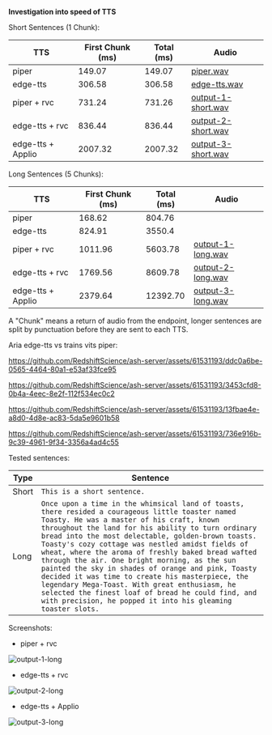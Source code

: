 **Investigation into speed of TTS**

Short Sentences (1 Chunk):

| TTS | First Chunk (ms) | Total (ms) |Audio |
| --- | ----- | ----- | --- |
| piper | 149.07 | 149.07 | [piper.wav](piper.wav) | 
| edge-tts | 306.58 | 306.58 | [edge-tts.wav](edge-tts.wav)  |
| piper + rvc | 731.24 | 731.26 | [output-1-short.wav](output-1-short.wav) |
| edge-tts + rvc | 836.44 | 836.44 | [output-2-short.wav](output-2-short.wav) |
| edge-tts + Applio | 2007.32 |2007.32 | [output-3-short.wav](output-3-short.wav) |

Long Sentences (5 Chunks):

| TTS | First Chunk (ms) | Total (ms) |Audio |
| --- | ----- | ----- | ---- |
| piper | 168.62 | 804.76 |  |
| edge-tts | 824.91 | 3550.4 |  |
| piper + rvc | 1011.96 | 5603.78 | [output-1-long.wav](output-1-long.wav) |
| edge-tts + rvc | 1769.56 | 8609.78 | [output-2-long.wav](output-2-long.wav) |
| edge-tts + Applio | 2379.64 | 12392.70 |  [output-3-long.wav](output-3-long.wav) |


A "Chunk" means a return of audio from the endpoint, longer sentences are split by punctuation before they are sent to each TTS.

Aria edge-tts vs trains vits piper:



https://github.com/RedshiftScience/ash-server/assets/61531193/ddc0a6be-0565-4464-80a1-e53af33fce95


https://github.com/RedshiftScience/ash-server/assets/61531193/3453cfd8-0b4a-4eec-8e2f-112f534ec0c2


https://github.com/RedshiftScience/ash-server/assets/61531193/13fbae4e-a8d0-4d8e-ac83-5da5e9601b58


https://github.com/RedshiftScience/ash-server/assets/61531193/736e916b-9c39-4961-9f34-3356a4ad4c55


Tested sentences:

| Type | Sentence|
| ---- | ------- |
| Short | ```This is a short sentence.``` |
| Long | ```Once upon a time in the whimsical land of toasts, there resided a courageous little toaster named Toasty. He was a master of his craft, known throughout the land for his ability to turn ordinary bread into the most delectable, golden-brown toasts. Toasty's cozy cottage was nestled amidst fields of wheat, where the aroma of freshly baked bread wafted through the air. One bright morning, as the sun painted the sky in shades of orange and pink, Toasty decided it was time to create his masterpiece, the legendary Mega-Toast. With great enthusiasm, he selected the finest loaf of bread he could find, and with precision, he popped it into his gleaming toaster slots.``` |

Screenshots:


- piper + rvc

  
![output-1-long](https://github.com/RedshiftScience/ash-server/assets/61531193/4335ac69-d219-4fda-b127-0614184c560b)

- edge-tts + rvc

![output-2-long](https://github.com/RedshiftScience/ash-server/assets/61531193/fc44d16b-54d8-4bf6-9c42-6611a82288c8)

- edge-tts + Applio

![output-3-long](https://github.com/RedshiftScience/ash-server/assets/61531193/7b80f06a-46b6-4a5f-83bc-c10d78295aaa)
